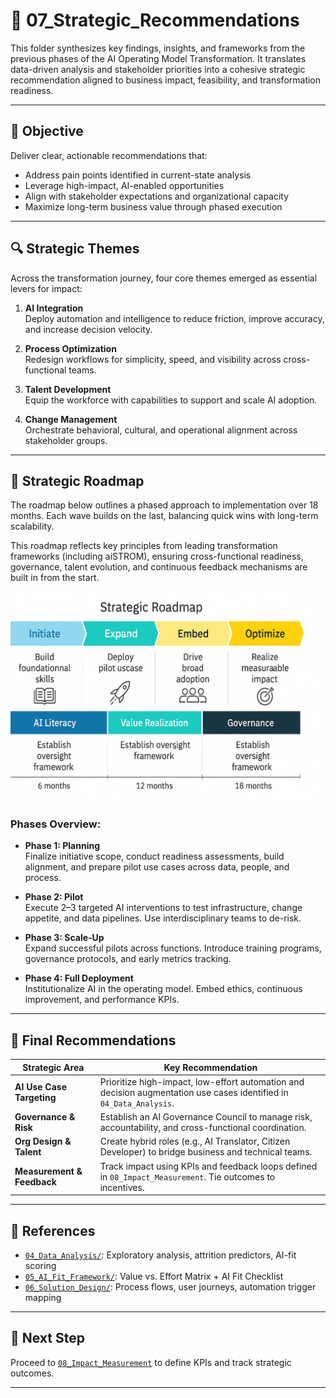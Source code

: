 # 🧩 07_Strategic_Recommendations

This folder synthesizes key findings, insights, and frameworks from the previous phases of the AI Operating Model Transformation. It translates data-driven analysis and stakeholder priorities into a cohesive strategic recommendation aligned to business impact, feasibility, and transformation readiness.

---

## 🎯 Objective

Deliver clear, actionable recommendations that:

- Address pain points identified in current-state analysis
- Leverage high-impact, AI-enabled opportunities
- Align with stakeholder expectations and organizational capacity
- Maximize long-term business value through phased execution

---

## 🔍 Strategic Themes

Across the transformation journey, four core themes emerged as essential levers for impact:

1. **AI Integration**  
   Deploy automation and intelligence to reduce friction, improve accuracy, and increase decision velocity.

2. **Process Optimization**  
   Redesign workflows for simplicity, speed, and visibility across cross-functional teams.

3. **Talent Development**  
   Equip the workforce with capabilities to support and scale AI adoption.

4. **Change Management**  
   Orchestrate behavioral, cultural, and operational alignment across stakeholder groups.

---

## 🧠 Strategic Roadmap

The roadmap below outlines a phased approach to implementation over 18 months. Each wave builds on the last, balancing quick wins with long-term scalability.

This roadmap reflects key principles from leading transformation frameworks (including aiSTROM), ensuring cross-functional readiness, governance, talent evolution, and continuous feedback mechanisms are built in from the start.

![Strategic Roadmap](./Strategic_Roadmap.png?v=2)

### **Phases Overview:**

- **Phase 1: Planning**  
  Finalize initiative scope, conduct readiness assessments, build alignment, and prepare pilot use cases across data, people, and process.

- **Phase 2: Pilot**  
  Execute 2–3 targeted AI interventions to test infrastructure, change appetite, and data pipelines. Use interdisciplinary teams to de-risk.

- **Phase 3: Scale-Up**  
  Expand successful pilots across functions. Introduce training programs, governance protocols, and early metrics tracking.

- **Phase 4: Full Deployment**  
  Institutionalize AI in the operating model. Embed ethics, continuous improvement, and performance KPIs.

---

## 🧾 Final Recommendations

| Strategic Area         | Key Recommendation |
|------------------------|---------------------|
| **AI Use Case Targeting**     | Prioritize high-impact, low-effort automation and decision augmentation use cases identified in `04_Data_Analysis`. |
| **Governance & Risk**         | Establish an AI Governance Council to manage risk, accountability, and cross-functional coordination. |
| **Org Design & Talent**       | Create hybrid roles (e.g., AI Translator, Citizen Developer) to bridge business and technical teams. |
| **Measurement & Feedback**    | Track impact using KPIs and feedback loops defined in `08_Impact_Measurement`. Tie outcomes to incentives. |

---

## 📁 References

- [`04_Data_Analysis/`](../04_Data_Analysis): Exploratory analysis, attrition predictors, AI-fit scoring
- [`05_AI_Fit_Framework/`](../05_AI_Fit_Framework): Value vs. Effort Matrix + AI Fit Checklist
- [`06_Solution_Design/`](../06_Solution_Design): Process flows, user journeys, automation trigger mapping

---

## 📌 Next Step

Proceed to [`08_Impact_Measurement`](../08_Impact_Measurement) to define KPIs and track strategic outcomes.

---
